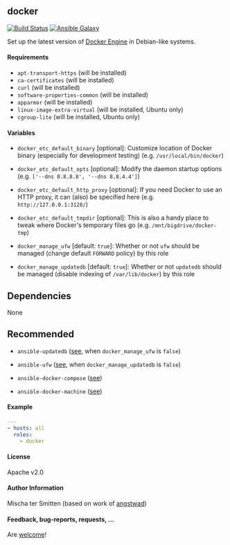 ## docker

[![Build Status](https://travis-ci.org/Oefenweb/ansible-docker.svg?branch=master)](https://travis-ci.org/Oefenweb/ansible-docker)
[![Ansible Galaxy](http://img.shields.io/badge/ansible--galaxy-docker-blue.svg)](https://galaxy.ansible.com/Oefenweb/docker)

Set up the latest version of [Docker Engine](https://docs.docker.com/engine/) in Debian-like systems.

#### Requirements

* `apt-transport-https` (will be installed)
* `ca-certificates` (will be installed)
* `curl` (will be installed)
* `software-properties-common` (will be installed)
* `apparmor` (will be installed)
* `linux-image-extra-virtual` (will be installed, Ubuntu only)
* `cgroup-lite` (will be installed, Ubuntu only)

#### Variables

* `docker_etc_default_binary` [optional]: Customize location of Docker binary (especially for development testing) (e.g. `/usr/local/bin/docker`)
* `docker_etc_default_opts` [optional]: Modify the daemon startup options (e.g. `['--dns 8.8.8.8', '--dns 8.8.4.4']`)
* `docker_etc_default_http_proxy` [optional]: If you need Docker to use an HTTP proxy, it can (also) be specified here (e.g. `http://127.0.0.1:3128/`)
* `docker_etc_default_tmpdir` [optional]: This is also a handy place to tweak where Docker's temporary files go (e.g. `/mnt/bigdrive/docker-tmp`)

* `docker_manage_ufw` [default: `true`]: Whether or not `ufw` should be managed (change default `FORWARD` policy) by this role
* `docker_manage_updatedb` [default: `true`]: Whether or not `updatedb` should be managed (disable indexing of `/var/lib/docker`) by this role

## Dependencies

None

## Recommended

* `ansible-updatedb` ([see](https://github.com/Oefenweb/ansible-updatedb), when `docker_manage_ufw` is `false`)
* `ansible-ufw` ([see](https://github.com/Oefenweb/ansible-ufw), when `docker_manage_updatedb` is `false`)

* `ansible-docker-compose` ([see](https://github.com/Oefenweb/ansible-docker-compose))
* `ansible-docker-machine` ([see](https://github.com/Oefenweb/ansible-docker-machine))

#### Example

```yaml
---
- hosts: all
  roles:
    - docker
```

#### License

Apache v2.0

#### Author Information

Mischa ter Smitten (based on work of [angstwad](https://github.com/angstwad))

#### Feedback, bug-reports, requests, ...

Are [welcome](https://github.com/Oefenweb/ansible-docker/issues)!
